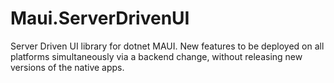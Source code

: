 # Maui.ServerDrivenUI
Server Driven UI library for dotnet MAUI. New features to be deployed on all platforms simultaneously via a backend change, without releasing new versions of the native apps.
